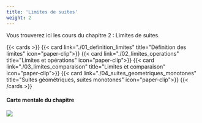 ```yaml
---
title: 'Limites de suites'
weight: 2
---
```


Vous trouverez ici les cours du chapitre 2 : Limites de suites.

{{< cards >}}
  {{< card link="./01_definition_limites" title="Définition des limites" icon="paper-clip">}}
  {{< card link="./02_limites_operations" title="Limites et opérations" icon="paper-clip">}}
  {{< card link="./03_limites_comparaison" title="Limites et comparaison" icon="paper-clip">}}
  {{< card link="./04_suites_geometriques_monotones" title="Suites géométriques, suites monotones" icon="paper-clip">}}
{{< /cards >}}

#### Carte mentale du chapitre

![](/images/image7.png)
